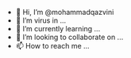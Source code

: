 - 👋 Hi, I’m @mohammadqazvini
- 👀 I’m virus in ...
- 🌱 I’m currently learning ...
- 💞️ I’m looking to collaborate on ...
- 📫 How to reach me ...

<!---
mohammadqazvini/mohammadqazvini is a ✨ special ✨ repository because its `README.md` (this file) appears on your GitHub profile.
You can click the Preview link to take a look at your changes.
--->

